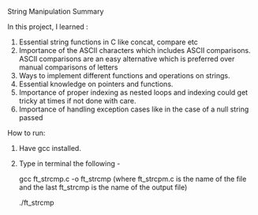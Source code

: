 String Manipulation Summary

In this project, I learned :
1. Essential string functions in C like concat, compare etc
2. Importance of the ASCII characters which includes ASCII comparisons. ASCII comparisons are an easy alternative which is preferred over manual comparisons of letters
3. Ways to implement different functions and operations on strings.
4. Essential knowledge on pointers and functions.
5. Importance of proper indexing as nested loops and indexing could get tricky at times if not done with care.
6. Importance of handling exception cases like in the case of a null string passed


How to run:
1. Have gcc installed.
2. Type in terminal the following -

   gcc ft_strcmp.c -o ft_strcmp
   (where ft_strcpm.c is the name of the file and the last ft_strcmp is the name of the output file)

   ./ft_strcmp
